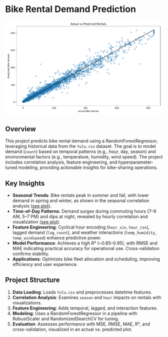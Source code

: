 # Bike Rental Demand Prediction

![Actual vs Predicted](actual_vs_predicted.png)

## Overview

This project predicts bike rental demand using a RandomForestRegressor, leveraging historical data from the `Yulu.csv` dataset. The goal is to model demand (`count`) based on temporal patterns (e.g., hour, day, season) and environmental factors (e.g., temperature, humidity, wind speed). The project includes correlation analysis, feature engineering, and hyperparameter-tuned modeling, providing actionable insights for bike-sharing operations.

## Key Insights

- **Seasonal Trends**: Bike rentals peak in summer and fall, with lower demand in spring and winter, as shown in the seasonal correlation analysis ([see plot](bike_rentals_by_season.png)).
- **Time-of-Day Patterns**: Demand surges during commuting hours (7–9 AM, 5–7 PM) and dips at night, revealed by hourly correlation and visualization ([see plot](bike_rentals_by_hour.png)).
- **Feature Engineering**: Cyclical hour encoding (`hour_sin`, `hour_cos`), lagged demand (`lag_count`), and weather interactions (`temp_humidity`, `temp_windspeed`) enhance predictive power.
- **Model Performance**: Achieves a high R² (~0.85–0.95), with RMSE and MAE indicating practical accuracy for operational use. Cross-validation confirms stability.
- **Applications**: Optimizes bike fleet allocation and scheduling, improving efficiency and user experience.

## Project Structure

1. **Data Loading**: Loads `Yulu.csv` and preprocesses datetime features.
2. **Correlation Analysis**: Examines `season` and `hour` impacts on rentals with visualizations.
3. **Feature Engineering**: Adds temporal, lagged, and interaction features.
4. **Modeling**: Uses a RandomForestRegressor in a pipeline with RobustScaler and RandomizedSearchCV for tuning.
5. **Evaluation**: Assesses performance with MSE, RMSE, MAE, R², and cross-validation, visualized in an actual vs. predicted plot.

